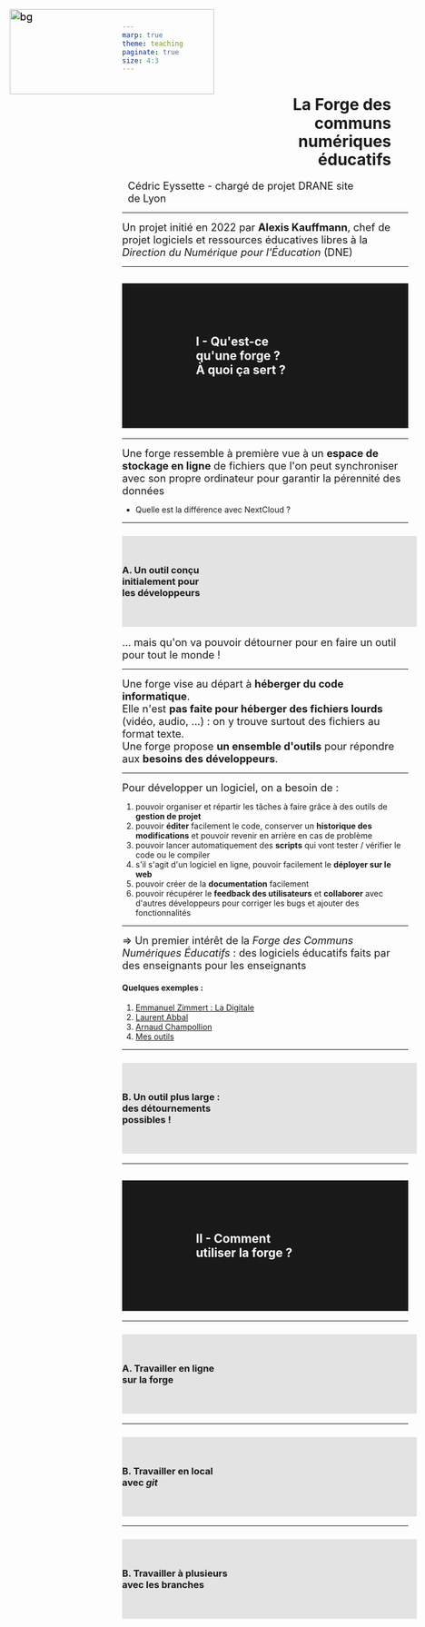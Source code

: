 ```yaml
---
marp: true
theme: teaching
paginate: true
size: 4:3
---
```


<!-- _class: titre-->
<style scoped>
img {position:absolute; top:40px; left:30px;z-index:-1; height:450px; width:360px; background:transparent!important}
h1 {margin-left:270px; padding-right:30px!important; line-height:1.15; text-align:right;}
</style>


# La Forge des <br>communs <br>numériques<br> éducatifs<!-- fit -->

![](https://forge.aeif.fr/framaka/visuel-forge/-/raw/main/brigit-et-komit/Brigit_et_Komit_transparent.png?ref_type=heads)

Cédric Eyssette - chargé de projet
DRANE site de Lyon



---
<!-- _class: i1t1 horizontal  -->
<style scoped>
p {font-size:1.3em; text-align:left!important;}
p:nth-of-type(1){width:400px; margin-left:20px!important; padding:0}
p:nth-of-type(2){margin-left:10px!important; width:410px}
</style>
![](https://upload.wikimedia.org/wikipedia/commons/thumb/2/26/Alexis_Kauffmann_-_Taipei_European_School_-_2017.jpg/800px-Alexis_Kauffmann_-_Taipei_European_School_-_2017.jpg)

Un projet initié en 2022 par **Alexis Kauffmann**, chef de projet logiciels et ressources éducatives libres à la _Direction du Numérique pour l'Éducation_ (DNE)

---
<!-- _class: -->
<style scoped>
h2 {background:rgba(0,0,0,0.9); color:white; padding:60px 130px;}
</style>
## I - Qu'est-ce <br>qu'une forge ?<br> À quoi ça sert ? <!-- fit -->

![bg](https://forge.aeif.fr/framaka/visuel-forge/-/raw/main/brigit-et-komit/Brigit_et_Komit_avec_fond_forge_sans_logo.png?ref_type=heads)


---
<!-- _class:  -->
Une forge ressemble à première vue à un **espace de  stockage en ligne** de fichiers que l'on peut synchroniser avec son propre ordinateur pour garantir la pérennité des données

* Quelle est la différence avec NextCloud ?

---
<!-- _class: pp -->
<style scoped>
section {display:flex; flex-direction:column; align-items:center;}
p {margin:0;}
img {height:150px; background:transparent!important; float:left; margin-right:30px; margin-left:0px}
h3 {width:95%; background:rgba(0,0,0,0.1); padding-top:50px;  padding-bottom:50px; padding-right:40px}
</style>


### ![](https://forge.aeif.fr/framaka/visuel-forge/-/raw/main/avatars/avatar_Komit_face_cercle.png?ref_type=heads) A. Un outil conçu <br>initialement pour<br>les développeurs<!-- fit -->

<span data-marpit-fragment="1">… mais qu'on va pouvoir détourner pour en faire un outil pour tout le monde !</span>

---
<!-- _class:  -->
Une forge vise au départ à **héberger du code informatique**.

<span data-marpit-fragment="1">Elle n'est **pas faite pour héberger des fichiers lourds** (vidéo, audio, …)</span><span data-marpit-fragment="2"> : on y trouve surtout des fichiers au format texte.</span>

<span data-marpit-fragment="3">Une forge propose **un ensemble d'outils** pour répondre aux **besoins des développeurs**.</span>

<!-- Pas faite pour héberger des fichiers lourds :
exceptions possibles
Git LFS -->

---
<!-- _class: fmm -->

Pour développer un logiciel, on a besoin de :
1) pouvoir organiser et répartir les tâches à faire grâce à des outils de **gestion de projet**
2) pouvoir **éditer** facilement le code, conserver un **historique des modifications** et pouvoir revenir en arrière en cas de problème
3) pouvoir lancer automatiquement des **scripts** qui vont tester / vérifier le code ou le compiler
4) s'il s'agit d'un logiciel en ligne, pouvoir facilement le **déployer sur le web**
5) pouvoir créer de la **documentation** facilement
6) pouvoir récupérer le **feedback des utilisateurs** et **collaborer** avec d'autres développeurs pour corriger les bugs et ajouter des fonctionnalités


---
<!-- _class: fpppppp -->
&rArr; Un premier intérêt de la _Forge des Communs Numériques Éducatifs_ :  <span data-marpit-fragment="1">des logiciels éducatifs faits par des enseignants pour les enseignants</span>

#### <span data-marpit-fragment="2">Quelques exemples :</span>
1) [Emmanuel Zimmert : La Digitale](https://forge.aeif.fr/users/ladigitale/projects)
2) [Laurent Abbal](https://laurentabbal.forge.apps.education.fr/)
3) [Arnaud Champollion](https://achampollion.forge.aeif.fr/)
4) [Mes outils](https://eyssette.forge.aeif.fr/)

---
<!-- _class: pp -->
<style scoped>
section {display:flex; flex-direction:column; align-items:center;}
p {margin:0; }
img {height:150px; background:transparent!important; float:left; margin-right:30px; margin-left:0px}
h3 {width:95%; background:rgba(0,0,0,0.1); padding-top:50px;  padding-bottom:50px; padding-right:40px}
</style>


### ![](https://forge.aeif.fr/framaka/visuel-forge/-/raw/main/avatars/avatar_Komit_face_cercle.png?ref_type=heads) B. Un outil plus large :<br>des détournements<br> possibles !<!-- fit -->

---
<!-- _class:  -->
<style scoped>
h2 {background:rgba(0,0,0,0.9); color:white; padding:90px 130px;}
</style>
## II - Comment <br>utiliser la forge ? <!-- fit -->

![bg](https://forge.aeif.fr/framaka/visuel-forge/-/raw/main/brigit-et-komit/Brigit_et_Komit_avec_fond_forge_sans_logo.png?ref_type=heads)



---
<!-- _class: pp -->
<style scoped>
section {display:flex; flex-direction:column; align-items:center;}
p {margin:0; }
img {height:150px; background:transparent!important; float:left; margin-right:30px; margin-left:0px}
h3 {width:95%; background:rgba(0,0,0,0.1); padding-top:50px;  padding-bottom:50px; padding-right:40px}
</style>


### ![](https://forge.aeif.fr/framaka/visuel-forge/-/raw/main/avatars/avatar_Komit_face_cercle.png?ref_type=heads) A. Travailler en ligne<br>sur la forge <!-- fit -->


---
<!-- _class: pp -->
<style scoped>
section {display:flex; flex-direction:column; align-items:center;}
p {margin:0; }
img {height:150px; background:transparent!important; float:left; margin-right:30px; margin-left:0px}
h3 {width:95%; background:rgba(0,0,0,0.1); padding-top:50px;  padding-bottom:50px; padding-right:40px}
</style>


### ![](https://forge.aeif.fr/framaka/visuel-forge/-/raw/main/avatars/avatar_Komit_face_cercle.png?ref_type=heads) B. Travailler en local<br> avec _git_ <!-- fit -->


---
<!-- _class: pp -->
<style scoped>
section {display:flex; flex-direction:column; align-items:center;}
p {margin:0; }
img {height:150px; background:transparent!important; float:left; margin-right:30px; margin-left:0px}
h3 {width:95%; background:rgba(0,0,0,0.1); padding-top:50px;  padding-bottom:50px; padding-right:40px}
</style>


### ![](https://forge.aeif.fr/framaka/visuel-forge/-/raw/main/avatars/avatar_Komit_face_cercle.png?ref_type=heads) B. Travailler à plusieurs<br> avec les branches <!-- fit -->
